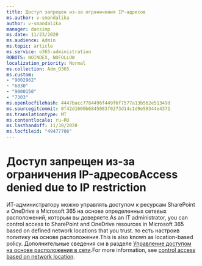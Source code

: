 ```yaml
---
title: Доступ запрещен из-за ограничения IP-адресов
ms.author: v-smandalika
author: v-smandalika
manager: dansimp
ms.date: 11/23/2020
ms.audience: Admin
ms.topic: article
ms.service: o365-administration
ROBOTS: NOINDEX, NOFOLLOW
localization_priority: Normal
ms.collection: Adm_O365
ms.custom:
- "9002962"
- "6830"
- "9000150"
- "7303"
ms.openlocfilehash: 4447bacc7784496f449f6f7577a13b562e51349d
ms.sourcegitcommit: 0f42d1600b6845083f0273d14c1d9e59344e4371
ms.translationtype: MT
ms.contentlocale: ru-RU
ms.lasthandoff: 11/30/2020
ms.locfileid: "49477706"
---
```

# <a name="access-denied-due-to-ip-restriction"></a><span data-ttu-id="1b2dd-102">Доступ запрещен из-за ограничения IP-адресов</span><span class="sxs-lookup"><span data-stu-id="1b2dd-102">Access denied due to IP restriction</span></span>

<span data-ttu-id="1b2dd-103">ИТ-администратору можно управлять доступом к ресурсам SharePoint и OneDrive в Microsoft 365 на основе определенных сетевых расположений, которым вы доверяете.</span><span class="sxs-lookup"><span data-stu-id="1b2dd-103">As an IT administrator, you can control access to SharePoint and OneDrive resources in Microsoft 365 based on defined network locations that you trust.</span></span> <span data-ttu-id="1b2dd-104">то есть настроив политику на основе расположения.</span><span class="sxs-lookup"><span data-stu-id="1b2dd-104">This is also known as location-based policy.</span></span> <span data-ttu-id="1b2dd-105">Дополнительные сведения см в разделе [Управление доступом на основе расположения в сети](https://docs.microsoft.com/sharepoint/control-access-based-on-network-location).</span><span class="sxs-lookup"><span data-stu-id="1b2dd-105">For more information, see [control access based on network location](https://docs.microsoft.com/sharepoint/control-access-based-on-network-location).</span></span>

